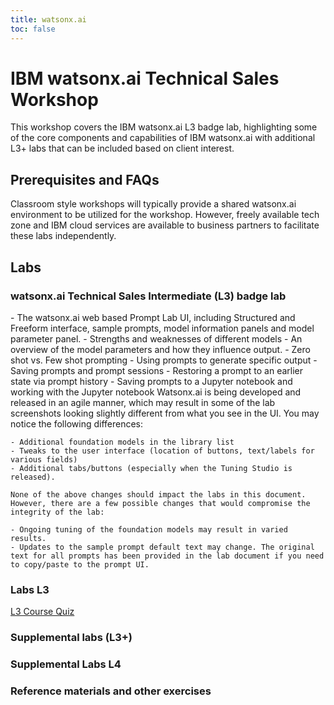 ```yaml
---
title: watsonx.ai
toc: false
---
```


# IBM watsonx.ai Technical Sales Workshop

This workshop covers the IBM watsonx.ai L3 badge lab, highlighting some of the core components and capabilities of IBM watsonx.ai with additional L3+ labs that can be included based on client interest.

## Prerequisites and FAQs

Classroom style workshops will typically provide a shared watsonx.ai environment to be utilized for the workshop. However, freely available tech zone and IBM cloud services are available to business partners to facilitate these labs independently.

<TileGrid>
  <NavTile to='/watsonx/watsonxai/100' />
</TileGrid>

## Labs

### watsonx.ai Technical Sales Intermediate (L3) badge lab

<Accordion>
  <AccordionItem title="Things you'll learn">
    - The watsonx.ai web based Prompt Lab UI, including Structured and Freeform interface, sample prompts, model information panels and model parameter panel.
    - Strengths and weaknesses of different models
    - An overview of the model parameters and how they influence output.
    - Zero shot vs. Few shot prompting
    - Using prompts to generate specific output
    - Saving prompts and prompt sessions
    - Restoring a prompt to an earlier state via prompt history
    - Saving prompts to a Jupyter notebook and working with the Jupyter notebook
  </AccordionItem>
  <AccordionItem title='Disclaimer'>
    Watsonx.ai is being developed and released in an agile manner, which may result in some of the lab screenshots looking slightly different from what you see in the UI. You may notice the following differences:

    - Additional foundation models in the library list
    - Tweaks to the user interface (location of buttons, text/labels for various fields)
    - Additional tabs/buttons (especially when the Tuning Studio is released).

    None of the above changes should impact the labs in this document. However, there are a few possible changes that would compromise the integrity of the lab:

    - Ongoing tuning of the foundation models may result in varied results.
    - Updates to the sample prompt default text may change. The original text for all prompts has been provided in the lab document if you need to copy/paste to the prompt UI.

  </AccordionItem>
</Accordion>

### Labs L3

<TileGrid>
  <NavTile to='/watsonx/watsonxai/101' />
  <NavTile to='/watsonx/watsonxai/102' />
  <NavTile to='/watsonx/watsonxai/103' />
  <NavTile to='/watsonx/watsonxai/104' />
</TileGrid>

[L3 Course Quiz](https://learn.ibm.com/course/view.php?id=13452)

### Supplemental labs (L3+)

<TileGrid>
  <NavTile to='/watsonx/watsonxai/105' />
  <NavTile to='/watsonx/watsonxai/106' />
  <NavTile to='/watsonx/watsonxai/107' />
  <NavTile to='/watsonx/watsonxai/108' />
</TileGrid>

### Supplemental Labs L4

<TileGrid>
  <NavTile to='/watsonx/watsonxai/level-4/201' />
  <NavTile to='/watsonx/watsonxai/level-4/202' />
  <NavTile to='/watsonx/watsonxai/level-4/203' />
  <NavTile to='/watsonx/watsonxai/level-4/204' />
  <NavTile to='/watsonx/watsonxai/level-4/205' />
  <NavTile to='/watsonx/watsonxai/level-4/206' />
  <NavTile to='/watsonx/watsonxai/level-4/207' />
</TileGrid>

### Reference materials and other exercises

<TileGrid>
  <NavTile to='/watsonx/watsonxai/ref100' />
  <NavTile to='/watsonx/watsonxai/ref101' />
  <NavTile to='/watsonx/watsonxai/ref102' />
</TileGrid>
